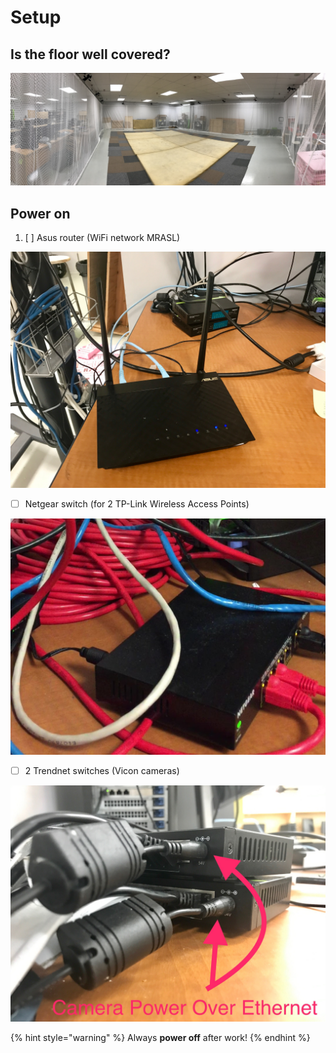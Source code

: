 # Setup

## Is the floor well covered?

![Undesired reflecting surfaces are your \#1 enemy while using the Vicon system!](../.gitbook/assets/voliere.jpg)

## Power on

1. [ ] Asus router \(WiFi network MRASL\)

![](../.gitbook/assets/asus_router_front.jpg)

* [ ] Netgear switch \(for 2 TP-Link Wireless Access Points\)

![](../.gitbook/assets/netgear-switch_4_3.jpg)

* [ ] 2 Trendnet switches \(Vicon cameras\)

![](../.gitbook/assets/poe_switches_back.jpg)

{% hint style="warning" %}
Always **power off** after work!
{% endhint %}

